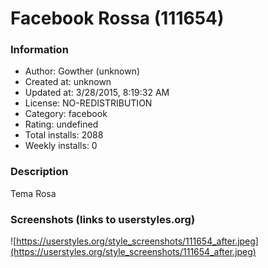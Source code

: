 # Facebook Rossa (111654)

### Information
- Author: Gowther (unknown)
- Created at: unknown
- Updated at: 3/28/2015, 8:19:32 AM
- License: NO-REDISTRIBUTION
- Category: facebook
- Rating: undefined
- Total installs: 2088
- Weekly installs: 0


### Description
Tema Rosa


### Screenshots (links to userstyles.org)
![https://userstyles.org/style_screenshots/111654_after.jpeg](https://userstyles.org/style_screenshots/111654_after.jpeg)


